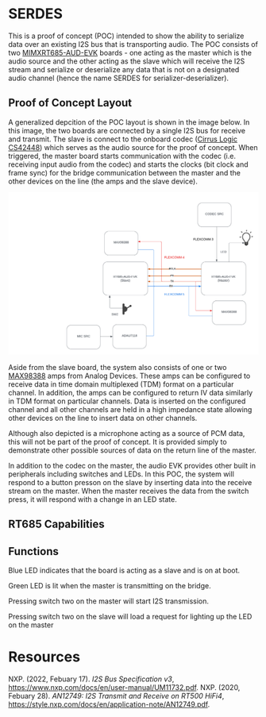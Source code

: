 # SERDES

This is a proof of concept (POC) intended to show the ability to serialize data over an existing I2S bus that is transporting audio.  The POC consists of two [MIMXRT685-AUD-EVK](https://www.nxp.com/design/development-boards/i-mx-evaluation-and-development-boards/i-mx-rt600-audio-evaluation-kit:MIMXRT685-AUD-EVK) boards - one acting as the master which is the audio source and the other acting as the slave which will receive the I2S stream and serialize or deserialize any data that is not on a designated audio channel (hence the name SERDES for serializer-deserializer).

## Proof of Concept Layout

A generalized depcition of the POC layout is shown in the image below.  In this image, the two boards are connected by a single I2S bus for receive and transmit.  The slave is connect to the onboard codec ([Cirrus Logic CS42448](https://www.cirrus.com/products/cs42448/)) which serves as the audio source for the proof of concept.  When triggered, the master board starts communication with the codec (i.e. receiving input audio from the codec) and starts the clocks (bit clock and frame sync) for the bridge communication between the master and the other devices on the line (the amps and the slave device).

![POC Layout](docs/POC_Layout.png)

Aside from the slave board, the system also consists of one or two [MAX98388](https://www.analog.com/en/products/max98388.html) amps from Analog Devices.  These amps can be configured to receive data in time domain multiplexed (TDM) format on a particular channel.  In addition, the amps can be configured to return IV data similarly in TDM format on particular channels.  Data is inserted on the configured channel and all other channels are held in a high impedance state allowing other devices on the line to insert data on other channels.

Although also depicted is a microphone acting as a source of PCM data, this will not be part of the proof of concept.  It is provided simply to demonstrate other possible sources of data on the return line of the master.

In addition to the codec on the master, the audio EVK provides other built in peripherals including switches and LEDs.  In this POC, the system will respond to a button presson on the slave by inserting data into the receive stream on the master.  When the master receives the data from the switch press, it will respond with a change in an LED state.

## RT685 Capabilities

## Functions

Blue LED indicates that the board is acting as a slave and is on at boot.

Green LED is lit when the master is transmitting on the bridge.

Pressing switch two on the master will start I2S transmission.

Pressing switch two on the slave will load a request for lighting up the LED on the master

# Resources

NXP. (2022, Febuary 17). *I2S Bus Specification v3*, https://www.nxp.com/docs/en/user-manual/UM11732.pdf.
NXP. (2020, Febuary 28). *AN12749: I2S Transmit and Receive on RT500 HiFi4*, https://style.nxp.com/docs/en/application-note/AN12749.pdf.